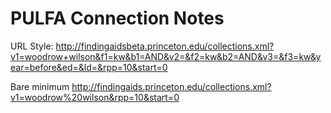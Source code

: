 # PULFA Connection Notes

URL Style:
http://findingaidsbeta.princeton.edu/collections.xml?v1=woodrow+wilson&f1=kw&b1=AND&v2=&f2=kw&b2=AND&v3=&f3=kw&year=before&ed=&ld=&rpp=10&start=0

Bare minimum 
http://findingaids.princeton.edu/collections.xml?v1=woodrow%20wilson&rpp=10&start=0
